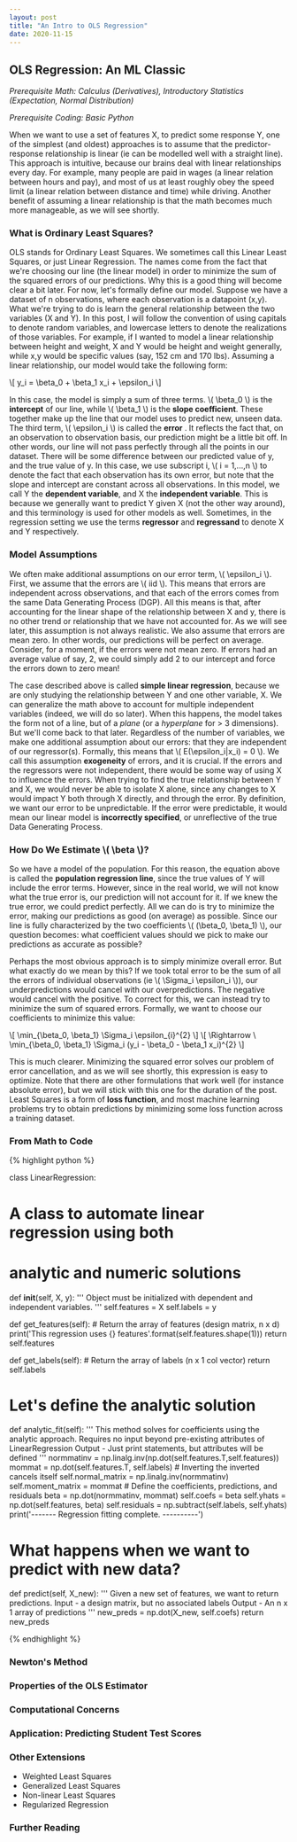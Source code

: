 ```yaml
---
layout: post
title: "An Intro to OLS Regression"
date: 2020-11-15
---
```


## OLS Regression: An ML Classic

_Prerequisite Math: Calculus (Derivatives), Introductory Statistics (Expectation, Normal Distribution)_

_Prerequisite Coding: Basic Python_


When we want to use a set of features X, to predict some response Y, one of the simplest (and oldest) approaches is to assume that
the predictor-response relationship is linear (ie can be modelled well with a straight line). This approach is intuitive, because
our brains deal with linear relationships every day. For example, many people are paid in wages (a linear relation between hours and pay), 
and most of us at least roughly obey the speed limit (a linear relation between distance and time) while driving. Another benefit of 
assuming a linear relationship is that the math becomes much more manageable, as we will see shortly.

### What is Ordinary Least Squares?

OLS stands for Ordinary Least Squares. We sometimes call this Linear Least Squares, or just Linear Regression. The names come from the fact 
that we're choosing our line (the linear model) in order to minimize the sum of the squared errors of our predictions. Why this is a good thing
will become clear a bit later. For now, let's formally define our model. Suppose we have a dataset of n observations, where each observation is 
a datapoint (x,y). What we're trying to do is learn the general relationship between the two variables (X and Y). In this post, I will follow
the convention of using capitals to denote random variables, and lowercase letters to denote the realizations of those variables. For example,
if I wanted to model a linear relationship between height and weight, X and Y would be height and weight generally, while x,y would be specific
values (say, 152 cm and 170 lbs). Assuming a linear relationship, our model would take the following form:  

\\[ y_i = \beta_0 + \beta_1 x_i + \epsilon_i \\]

In this case, the model is simply a sum of three terms. \\( \beta_0 \\) is the __intercept__ of our line, while \\( \beta_1 \\) is the 
__slope coefficient__. These together make up the line that our model uses to predict new, unseen data. The third term, \\( \epsilon_i \\) 
is called the __error__ . It reflects the fact that, on an observation to observation basis, our prediction might be a little bit off. In 
other words, our line will not pass perfectly through all the points in our dataset. There will be some difference between our predicted
value of y, and the true value of y. In this case, we use subscript i, \\( i = 1,...,n \\) to denote the fact that each observation
has its own error, but note that the slope and intercept are constant across all observations. In this model, we call Y the __dependent variable__, 
and X the __independent variable__. This is because we generally want to predict Y given X (not the other way around), and
this terminology is used for other models as well. Sometimes, in the regression setting we use the terms __regressor__ and __regressand__ 
to denote X and Y respectively. 


### Model Assumptions

We often make additional assumptions on our error term, \\( \epsilon_i \\). First, we assume that the errors are \\( iid \\). This means
that errors are independent across observations, and that each of the errors comes from the same Data Generating Process (DGP). All
this means is that, after accounting for the linear shape of the relationship between X and y, there is no other trend or relationship
that we have not accounted for. As we will see later, this assumption is not always realistic. We also assume that errors are mean zero.
In other words, our predictions will be perfect on average. Consider, for a moment, if the errors were not mean zero. If errors had an 
average value of say, 2, we could simply add 2 to our intercept and force the errors down to zero mean! 

The case described above is called __simple linear regression__, because we are only studying the relationship between Y and one other 
variable, X. We can generalize the math above to account for multiple independent variables (indeed, we will do so later). When this happens, 
the model takes the form not of a line, but of a _plane_ (or a _hyperplane_ for > 3 dimensions). But we'll come back to that later. 
Regardless of the number of variables, we make one additional assumption about our errors: that they are independent of our regressor(s). 
Formally, this means that \\( E(\epsilon_i|x_i) = 0 \\). We call this assumption __exogeneity__ of errors, and it is crucial. If the
errors and the regressors were not independent, there would be some way of using X to influence the errors. When trying to find the true
relationship between Y and X, we would never be able to isolate X alone, since any changes to X would impact Y both through X
directly, and through the error. By definition, we want our error to be unpredictable. If the error were predictable, it would mean our
linear model is __incorrectly specified__, or unreflective of the true Data Generating Process.

### How Do We Estimate \\( \beta \\)?

So we have a model of the population. For this reason, the equation above is called the __population regression line__, since the true values 
of Y will include the error terms. However, since in the real world, we will not know what the true error is, our prediction will not account
for it. If we knew the true error, we could predict perfectly. All we can do is try to minimize the error, making our predictions as good (on 
average) as possible. Since our line is fully characterized by the two coefficients \\( (\beta_0, \beta_1) \\), our question becomes: what
coefficient values should we pick to make our predictions as accurate as possible? 

Perhaps the most obvious approach is to simply minimize overall error. But what exactly do we mean by this? If we took total error to be
the sum of all the errors of individual observations (ie \\( \Sigma_i \epsilon_i \\)), our underpredictions would cancel with our 
overpredictions. The negative would cancel with the positive. To correct for this, we can instead try to minimize the sum of squared errors.
Formally, we want to choose our coefficients to minimize this value:

\\[ \min_{\beta_0, \beta_1} \Sigma_i \epsilon_{i}^{2} \\]
\\[ \Rightarrow \ \min_{\beta_0, \beta_1} \Sigma_i (y_i - \beta_0 - \beta_1 x_i)^{2} \\]

This is much clearer. Minimizing the squared error solves our problem of error cancellation, and as we will see shortly, this expression is 
easy to optimize. Note that there are other formulations that work well (for instance absolute error), but we will stick with this one 
for the duration of the post. Least Squares is a form of __loss function__, and most machine learning problems try to obtain predictions
by minimizing some loss function across a training dataset. 

### From Math to Code


{% highlight python %}

class LinearRegression:
  # A class to automate linear regression using both
  # analytic and numeric solutions
  def __init__(self, X, y):
    '''
    Object must be initialized with dependent
    and independent variables.
    '''
    self.features = X
    self.labels = y

  def get_features(self):
    # Return the array of features (design matrix, n x d)
    print('This regression uses {} features'.format(self.features.shape(1)))
    return self.features

  def get_labels(self):
    # Return the array of labels (n x 1 col vector)
    return self.labels

  # Let's define the analytic solution
  def analytic_fit(self):
    '''
    This method solves for coefficients using the analytic approach.
    Requires no input beyond pre-existing attributes of LinearRegression
    Output - Just print statements, but attributes will be defined
    '''
    normmatinv = np.linalg.inv(np.dot(self.features.T,self.features))
    mommat = np.dot(self.features.T, self.labels)
    # Inverting the inverted cancels itself
    self.normal_matrix = np.linalg.inv(normmatinv)
    self.moment_matrix = mommat
    # Define the coefficients, predictions, and residuals
    beta = np.dot(normmatinv, mommat)
    self.coefs = beta
    self.yhats = np.dot(self.features, beta)
    self.residuals = np.subtract(self.labels, self.yhats)
    print('------- Regression fitting complete. ----------')
  
  # What happens when we want to predict with new data?
  def predict(self, X_new):
    '''
    Given a new set of features, we want to return predictions.
    Input - a design matrix, but no associated labels
    Output - An n x 1 array of predictions 
    '''
    new_preds = np.dot(X_new, self.coefs)
    return new_preds

{% endhighlight %}

### Newton's Method

### Properties of the OLS Estimator

### Computational Concerns

### Application: Predicting Student Test Scores

### Other Extensions

- Weighted Least Squares
- Generalized Least Squares
- Non-linear Least Squares
- Regularized Regression

### Further Reading

